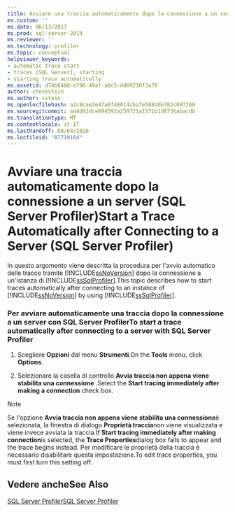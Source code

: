 ```yaml
---
title: Avviare una traccia automaticamente dopo la connessione a un server (SQL Server Profiler) | Microsoft Docs
ms.custom: ''
ms.date: 06/13/2017
ms.prod: sql-server-2014
ms.reviewer: ''
ms.technology: profiler
ms.topic: conceptual
helpviewer_keywords:
- automatic trace start
- traces [SQL Server], starting
- starting trace automatically
ms.assetid: d74b848d-e796-49af-a8c5-dd69230f3a78
author: stevestein
ms.author: sstein
ms.openlocfilehash: a2c8cae3e47a6f48014cbafe588dde782c097260
ms.sourcegitcommit: ad4d92dce894592a259721a1571b1d8736abacdb
ms.translationtype: MT
ms.contentlocale: it-IT
ms.lasthandoff: 08/04/2020
ms.locfileid: "87719164"
---
```

# <a name="start-a-trace-automatically-after-connecting-to-a-server-sql-server-profiler"></a><span data-ttu-id="f1523-102">Avviare una traccia automaticamente dopo la connessione a un server (SQL Server Profiler)</span><span class="sxs-lookup"><span data-stu-id="f1523-102">Start a Trace Automatically after Connecting to a Server (SQL Server Profiler)</span></span>
  <span data-ttu-id="f1523-103">In questo argomento viene descritta la procedura per l'avvio automatico delle tracce tramite [!INCLUDE[ssNoVersion](../../includes/ssnoversion-md.md)] dopo la connessione a un'istanza di [!INCLUDE[ssSqlProfiler](../../includes/sssqlprofiler-md.md)].</span><span class="sxs-lookup"><span data-stu-id="f1523-103">This topic describes how to start traces automatically after connecting to an instance of [!INCLUDE[ssNoVersion](../../includes/ssnoversion-md.md)] by using [!INCLUDE[ssSqlProfiler](../../includes/sssqlprofiler-md.md)].</span></span>  
  
### <a name="to-start-a-trace-automatically-after-connecting-to-a-server-with-sql-server-profiler"></a><span data-ttu-id="f1523-104">Per avviare automaticamente una traccia dopo la connessione a un server con SQL Server Profiler</span><span class="sxs-lookup"><span data-stu-id="f1523-104">To start a trace automatically after connecting to a server with SQL Server Profiler</span></span>  
  
1.  <span data-ttu-id="f1523-105">Scegliere **Opzioni** dal menu **Strumenti**.</span><span class="sxs-lookup"><span data-stu-id="f1523-105">On the **Tools** menu, click **Options**.</span></span>  
  
2.  <span data-ttu-id="f1523-106">Selezionare la casella di controllo **Avvia traccia non appena viene stabilita una connessione** .</span><span class="sxs-lookup"><span data-stu-id="f1523-106">Select the **Start tracing immediately after making a connection** check box.</span></span>  
  
> [!NOTE]  
>  <span data-ttu-id="f1523-107">Se l'opzione **Avvia traccia non appena viene stabilita una connessione**è selezionata, la finestra di dialogo **Proprietà traccia**non viene visualizzata e viene invece avviata la traccia.</span><span class="sxs-lookup"><span data-stu-id="f1523-107">If **Start tracing immediately after making connection**is selected, the **Trace Properties**dialog box fails to appear and the trace begins instead.</span></span> <span data-ttu-id="f1523-108">Per modificare le proprietà della traccia è necessario disabilitare questa impostazione.</span><span class="sxs-lookup"><span data-stu-id="f1523-108">To edit trace properties, you must first turn this setting off.</span></span>  
  
## <a name="see-also"></a><span data-ttu-id="f1523-109">Vedere anche</span><span class="sxs-lookup"><span data-stu-id="f1523-109">See Also</span></span>  
 [<span data-ttu-id="f1523-110">SQL Server Profiler</span><span class="sxs-lookup"><span data-stu-id="f1523-110">SQL Server Profiler</span></span>](sql-server-profiler.md)  
  
  
